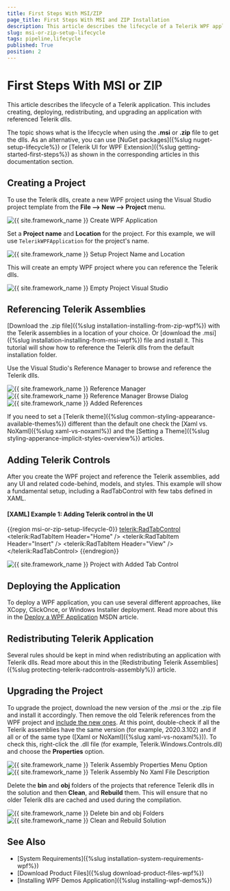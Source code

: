 ```yaml
---
title: First Steps With MSI/ZIP
page_title: First Steps With MSI and ZIP Installation
description: This article describes the lifecycle of a Telerik WPF application when using MSI or ZIP installation.
slug: msi-or-zip-setup-lifecycle
tags: pipeline,lifecycle
published: True
position: 2
---
```


# First Steps With MSI or ZIP

This article describes the lifecycle of a Telerik application. This includes creating, deploying, redistributing, and upgrading an application with referenced Telerik dlls.

The topic shows what is the lifecycle when using the __.msi__ or __.zip__ file to get the dlls. As an alternative, you can use [NuGet packages]({%slug nuget-setup-lifecycle%}) or [Telerik UI for WPF Extension]({%slug getting-started-first-steps%}) as shown in the corresponding articles in this documentation section.

## Creating a Project

To use the Telerik dlls, create a new WPF project using the Visual Studio project template from the __File --> New --> Project__ menu. 

![{{ site.framework_name }} Create WPF Application](images/msi-or-zip-setup-lifecyle-0.png)

Set a __Project name__ and __Location__ for the project. For this example, we will use `TelerikWPFApplication` for the project's name.

![{{ site.framework_name }} Setup Project Name and Location](images/msi-or-zip-setup-lifecyle-1.png)

This will create an empty WPF project where you can reference the Telerik dlls.

![{{ site.framework_name }} Empty Project Visual Studio](images/msi-or-zip-setup-lifecyle-2.png)

## Referencing Telerik Assemblies

[Download the .zip file]({%slug installation-installing-from-zip-wpf%}) with the Telerik assemblies in a location of your choice. Or [download the .msi]({%slug installation-installing-from-msi-wpf%}) file and install it. This tutorial will show how to reference the Telerik dlls from the default installation folder.

Use the Visual Studio's Reference Manager to browse and reference the Telerik dlls. 

![{{ site.framework_name }} Reference Manager](images/msi-or-zip-setup-lifecyle-3.png)
![{{ site.framework_name }} Reference Manager Browse Dialog](images/msi-or-zip-setup-lifecyle-4.png)
![{{ site.framework_name }} Added References](images/msi-or-zip-setup-lifecyle-5.png)

If you need to set a [Telerik theme]({%slug common-styling-appearance-available-themes%}) different than the default one check the [Xaml vs. NoXaml]({%slug xaml-vs-noxaml%}) and the [Setting a Theme]({%slug styling-apperance-implicit-styles-overview%}) articles.

## Adding Telerik Controls

After you create the WPF project and reference the Telerik assemblies, add any UI and related code-behind, models, and styles. This example will show a fundamental setup, including a RadTabControl with few tabs defined in XAML.

#### __[XAML] Example 1: Adding Telerik control in the UI__
{{region msi-or-zip-setup-lifecycle-0}}
	<Window x:Class="TelerikWpfApplication.MainWindow"
		xmlns="http://schemas.microsoft.com/winfx/2006/xaml/presentation"
		xmlns:x="http://schemas.microsoft.com/winfx/2006/xaml"
		xmlns:d="http://schemas.microsoft.com/expression/blend/2008"
		xmlns:mc="http://schemas.openxmlformats.org/markup-compatibility/2006"
		xmlns:local="clr-namespace:TelerikWpfApplication" xmlns:telerik="http://schemas.telerik.com/2008/xaml/presentation"
		mc:Ignorable="d"
		Title="MainWindow" Height="450" Width="800">
		<Grid>
			<telerik:RadTabControl>
				<telerik:RadTabItem Header="Home" />
				<telerik:RadTabItem Header="Insert" />
				<telerik:RadTabItem Header="View" />
			</telerik:RadTabControl>
		</Grid>
	</Window>
{{endregion}}

![{{ site.framework_name }} Project with Added Tab Control](images/msi-or-zip-setup-lifecyle-6.png)

## Deploying the Application

To deploy a WPF application, you can use several different approaches, like XCopy, ClickOnce, or Windows Installer deployment. Read more about this in the [Deploy a WPF Application](https://docs.microsoft.com/en-us/dotnet/desktop/wpf/app-development/deploying-a-wpf-application-wpf?view=netframeworkdesktop-4.8) MSDN article. 

## Redistributing Telerik Application

Several rules should be kept in mind when redistributing an application with Telerik dlls. Read more about this in the [Redistributing Telerik Assemblies]({%slug protecting-telerik-radcontrols-assembly%}) article.

## Upgrading the Project

To upgrade the project, download the new version of the .msi or the .zip file and install it accordingly. Then remove the old Telerik references from the WPF project and [include the new ones](#referencing-telerik-assemblies). At this point, double-check if all the Telerik assemblies have the same version (for example, 2020.3.102) and if all or of the same type ([Xaml or NoXaml]({%slug xaml-vs-noxaml%})). To check this, right-click the .dll file (for example, Telerik.Windows.Controls.dll) and choose the __Properties__ option. 

![{{ site.framework_name }} Telerik Assembly Properties Menu Option](images/msi-or-zip-setup-lifecyle-8.png)
![{{ site.framework_name }} Telerik Assembly No Xaml File Description](images/msi-or-zip-setup-lifecyle-9.png)

Delete the __bin__ and __obj__ folders of the projects that reference Telerik dlls in the solution and then __Clean__, and __Rebuild__ them. This will ensure that no older Telerik dlls are cached and used during the compilation.

![{{ site.framework_name }} Delete bin and obj Folders](images/msi-or-zip-setup-lifecyle-7.png)
![{{ site.framework_name }} Clean and Rebuild Solution](images/msi-or-zip-setup-lifecyle-10.png)

## See Also  
* [System Requirements]({%slug installation-system-requirements-wpf%})
* [Download Product Files]({%slug download-product-files-wpf%})
* [Installing WPF Demos Application]({%slug installing-wpf-demos%})
